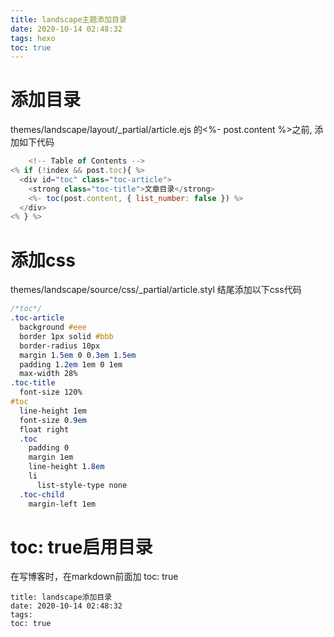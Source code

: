 ```yaml
---
title: landscape主题添加目录
date: 2020-10-14 02:48:32
tags: hexo
toc: true
---
```


# 添加目录

themes/landscape/layout/_partial/article.ejs 的<%- post.content %>之前, 添加如下代码

```js
	<!-- Table of Contents -->
<% if (!index && post.toc){ %>
  <div id="toc" class="toc-article">
    <strong class="toc-title">文章目录</strong>
    <%- toc(post.content, { list_number: false }) %>
  </div>
<% } %>

```

# 添加css

themes/landscape/source/css/_partial/article.styl 结尾添加以下css代码

```css
/*toc*/
.toc-article
  background #eee
  border 1px solid #bbb
  border-radius 10px
  margin 1.5em 0 0.3em 1.5em
  padding 1.2em 1em 0 1em
  max-width 28%
.toc-title
  font-size 120%
#toc
  line-height 1em
  font-size 0.9em
  float right
  .toc
    padding 0
    margin 1em
    line-height 1.8em
    li
      list-style-type none
  .toc-child
    margin-left 1em
```

# toc: true启用目录

在写博客时，在markdown前面加 toc: true

```mark
title: landscape添加目录
date: 2020-10-14 02:48:32
tags:
toc: true 
```

